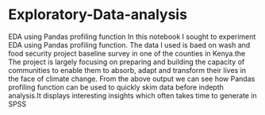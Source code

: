 # Exploratory-Data-analysis
EDA using Pandas profiling function
In this notebook I sought to experiment EDA using Pandas profiling function.
The data I used is baed on wash and food security project baseline survey in one of the counties in Kenya.the 
The  project is largely focusing on preparing and building the capacity of communities
to enable them to absorb, adapt and transform their lives in the face of climate change.
From the above output we can see how Pandas profiling function can be used to quickly skim data before indepth analysis.It displays interesting insights which often takes time to generate in SPSS 
